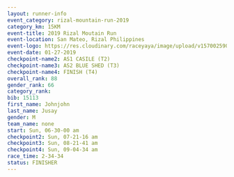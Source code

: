 ```yaml
---
layout: runner-info 
event_category: rizal-mountain-run-2019 
category_km: 15KM 
event-title: 2019 Rizal Moutain Run 
event-location: San Mateo, Rizal Philippines 
event-logo: https://res.cloudinary.com/raceyaya/image/upload/v1570025909/logo/rizal-mountain_gkfete.jpg 
event-date: 01-27-2019 
checkpoint-name2: AS1 CASILE (T2) 
checkpoint-name3: AS2 BLUE SHED (T3) 
checkpoint-name4: FINISH (T4) 
overall_rank: 88
gender_rank: 66
category_rank: 
bib: 15113
first_name: Johnjohn
last_name: Jusay
gender: M
team_name: none
start: Sun, 06-30-00 am
checkpoint2: Sun, 07-21-16 am
checkpoint3: Sun, 08-21-41 am
checkpoint4: Sun, 09-04-34 am
race_time: 2-34-34
status: FINISHER
---
```

